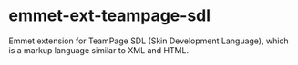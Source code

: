 # emmet-ext-teampage-sdl
Emmet extension for TeamPage SDL (Skin Development Language), which is a markup language similar to XML and HTML.
